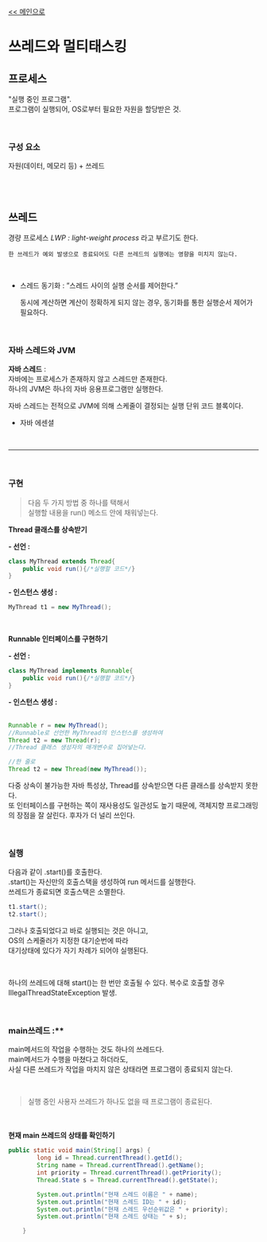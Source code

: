 [<< 메인으로](https://github.com/AtomicLiquors/Java_Wiki_Chb/blob/main/Readme.md)

# 쓰레드와 멀티태스킹
## 프로세스
"실행 중인 프로그램".  
프로그램이 실행되어, OS로부터 필요한 자원을 할당받은 것.

&nbsp;  
### 구성 요소
자원(데이터, 메모리 등) + 쓰레드

&nbsp;  
&nbsp;  
## 쓰레드
경량 프로세스 *LWP : light-weight process* 라고 부르기도 한다.

```
한 쓰레드가 예외 발생으로 종료되어도 다른 쓰레드의 실행에는 영향을 미치지 않는다.
```
&nbsp;  
- 스레드 동기화 : ”스레드 사이의 실행 순서를 제어한다.”
    
    동시에 계산하면 계산이 정확하게 되지 않는 경우, 
    동기화를 통한 실행순서 제어가 필요하다.


&nbsp;  
### 자바 스레드와 JVM
**자바 스레드**   :   
자바에는 프로세스가 존재하지 않고 스레드만 존재한다.  
하나의 JVM은 하나의 자바 응용프로그램만 실행한다.  

자바 스레드는 전적으로 JVM에 의해 스케줄이 결정되는 실행 단위 코드 블록이다.  
- 자바 에센셜  

&nbsp;  

___
&nbsp;  
### 구현
> 다음 두 가지 방법 중 하나를 택해서   
> 실행할 내용을 run() 메소드 안에 채워넣는다.  

**Thread 클래스를 상속받기**  
 
**- 선언 :**  
```java
class MyThread extends Thread{
    public void run(){/*실행할 코드*/}
}
```

**- 인스턴스 생성 :**  
```java
MyThread t1 = new MyThread();
```
&nbsp;  

**Runnable 인터페이스를 구현하기**   
 
**- 선언 :**   
```java
class MyThread implements Runnable{
    public void run(){/*실행할 코드*/}
}
```

**- 인스턴스 생성 :**  
&nbsp;  
```java
Runnable r = new MyThread();
//Runnable로 선언한 MyThread의 인스턴스를 생성하여
Thread t2 = new Thread(r); 
//Thread 클래스 생성자의 매개변수로 집어넣는다.

//한 줄로
Thread t2 = new Thread(new MyThread());
```
다중 상속이 불가능한 자바 특성상, Thread를 상속받으면 다른 클래스를 상속받지 못한다.  
또 인터페이스를 구현하는 쪽이 재사용성도 일관성도 높기 때문에, 객체지향 프로그래밍의 장점을 잘 살린다.
후자가 더 널리 쓰인다.

&nbsp;  
### 실행
다음과 같이 .start()를 호출한다.  
.start()는 자신만의 호출스택을 생성하여 run 메서드를 실행한다.   
쓰레드가 종료되면 호출스택은 소멸한다.
```java
t1.start();
t2.start();
```
그러나 호출되었다고 바로 실행되는 것은 아니고,   
OS의 스케줄러가 지정한 대기순번에 따라  
대기상태에 있다가 자기 차례가 되어야 실행된다.

&nbsp;  

하나의 쓰레드에 대해 start()는 한 번만 호출될 수 있다.
복수로 호출할 경우 IllegalThreadStateException 발생.
&nbsp;  

&nbsp;  
### main쓰레드 :**   

main메서드의 작업을 수행하는 것도 하나의 쓰레드다.  
main메서드가 수행을 마쳤다고 하더라도,   
사실 다른 쓰레드가 작업을 마치지 않은 상태라면 프로그램이 종료되지 않는다.  

&nbsp;  
> 실행 중인 사용자 쓰레드가 하나도 없을 때 프로그램이 종료된다.

&nbsp;  
&nbsp;  
**현재 main 쓰레드의 상태를 확인하기**
```java
public static void main(String[] args) {
        long id = Thread.currentThread().getId();
        String name = Thread.currentThread().getName();
        int priority = Thread.currentThread().getPriority();
        Thread.State s = Thread.currentThread().getState();

        System.out.println("현재 스레드 이름은 " + name);
        System.out.println("현재 스레드 ID는 " + id);
        System.out.println("현재 스레드 우선순위값은 " + priority);
        System.out.println("현재 스레드 상태는 " + s);

    }
```
